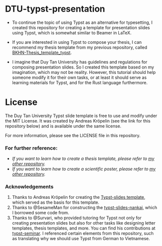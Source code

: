 # DTU-typst-presentation

- To continue the topic of using Typst as an alternative for typesetting, I created this repository for creating a template for presentation slides using Typst, which is somewhat similar to Beamer in LaTeX.

- If you are interested in using Typst to compose your thesis, I can recommend my thesis template from my previous repository, called [BKHN-Thesis_template_typst](https://github.com/linhduongtuan/BKHN-Thesis_template_typst).

- I imagine that Duy Tan University has guidelines and regulations for composing presentation slides. So I created this template based on my imagination, which may not be reality. However, this tutorial should help someone modify it for their own tasks, or at least it should serve as learning materials for Typst, and for the Rust language furthermore.

# License

The Duy Tan University Typst slide template is free to use and modify under the MIT License. It was created by Andreas Kröpelin (see the link for this repository below) and is available under the same license.

For more information, please see the LICENSE file in this repository.

### For further reference:
- *If you want to learn how to create a thesis template, please refer to [my other repository](https://github.com/linhduongtuan/BKHN-Thesis_template_typst).*
- *If you want to learn how to create a scientific poster, please refer to [my other repository](https://github.com/linhduongtuan/VNUHCM-typst-poster).*

### Acknowledgements

1. Thanks to Andreas Kröpelin for creating the [Typst-slides template](https://github.com/andreasKroepelin/typst-slides/blob/main/LICENSE), which served as the basis for this template.
2. Thanks to @SesameMan for constructing the [typst-slides-nankai](https://github.com/sesameman/typst-slides-nankai), which I borrowed some code from.
3. Thanks to @Survari, who provided tutoring for Typst not only for creating presentation slides but also for other tasks like designing letter templates, thesis templates, and more. You can find his contributions at [typst-seminar](https://github.com/survari/typst-seminar). I referenced certain elements from this repository, such as translating why we should use Typst from German to Vietnamese.
